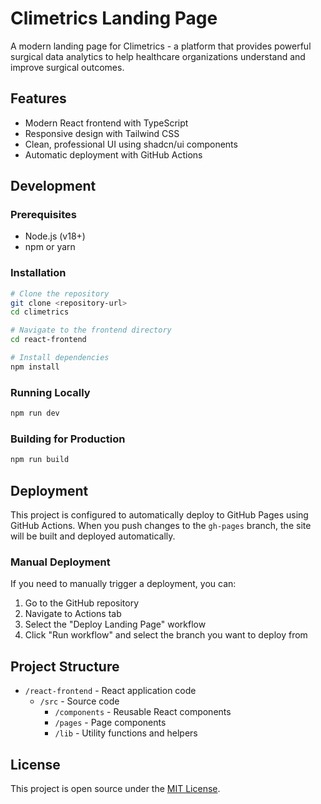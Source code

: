 # Climetrics Landing Page

A modern landing page for Climetrics - a platform that provides powerful surgical data analytics to help healthcare organizations understand and improve surgical outcomes.

## Features

- Modern React frontend with TypeScript
- Responsive design with Tailwind CSS
- Clean, professional UI using shadcn/ui components
- Automatic deployment with GitHub Actions

## Development

### Prerequisites

- Node.js (v18+)
- npm or yarn

### Installation

```bash
# Clone the repository
git clone <repository-url>
cd climetrics

# Navigate to the frontend directory
cd react-frontend

# Install dependencies
npm install
```

### Running Locally

```bash
npm run dev
```

### Building for Production

```bash
npm run build
```

## Deployment

This project is configured to automatically deploy to GitHub Pages using GitHub Actions. When you push changes to the `gh-pages` branch, the site will be built and deployed automatically.

### Manual Deployment

If you need to manually trigger a deployment, you can:

1. Go to the GitHub repository
2. Navigate to Actions tab
3. Select the "Deploy Landing Page" workflow
4. Click "Run workflow" and select the branch you want to deploy from

## Project Structure

- `/react-frontend` - React application code
  - `/src` - Source code
    - `/components` - Reusable React components
    - `/pages` - Page components
    - `/lib` - Utility functions and helpers

## License

This project is open source under the [MIT License](LICENSE). 